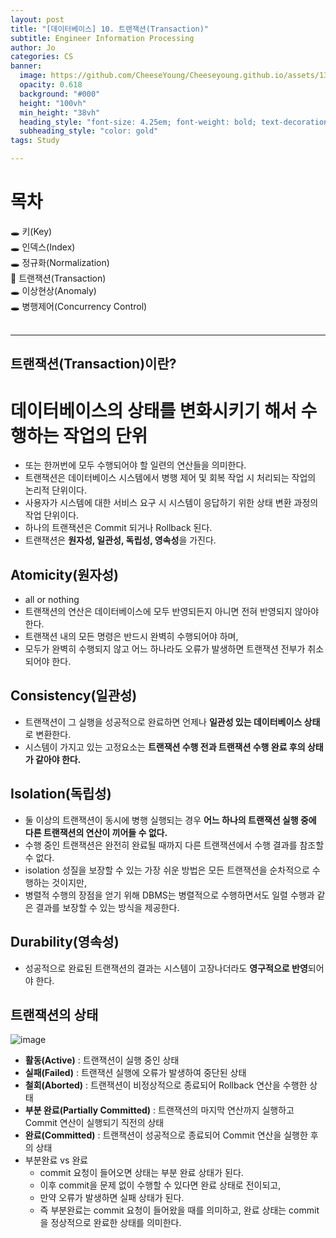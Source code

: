 ```yaml
---
layout: post
title: "[데이터베이스] 10. 트랜잭션(Transaction)"
subtitle: Engineer Information Processing
author: Jo
categories: CS
banner:
  image: https://github.com/CheeseYoung/Cheeseyoung.github.io/assets/132384527/c3acf82e-77db-4dd3-99e8-692f0b5334e4
  opacity: 0.618
  background: "#000"
  height: "100vh"
  min_height: "38vh"
  heading_style: "font-size: 4.25em; font-weight: bold; text-decoration: underline"
  subheading_style: "color: gold"
tags: Study

---
```



# 목차
🕳 키(Key) <br>
🕳 인덱스(Index) <br>
🕳 정규화(Normalization) <br>
📌 트랜잭션(Transaction) <br>
🕳 이상현상(Anomaly) <br>
🕳 병행제어(Concurrency Control) <br>
<br>
<hr>

## 트랜잭션(Transaction)이란?
# 데이터베이스의 상태를 변화시키기 해서 수행하는 작업의 단위
- 또는 한꺼번에 모두 수행되어야 할 일련의 연산들을 의미한다.
- 트랜잭션은 데이터베이스 시스템에서 병행 제어 및 회복 작업 시 처리되는 작업의 논리적 단위이다.
- 사용자가 시스템에 대한 서비스 요구 시 시스템이 응답하기 위한 상태 변환 과정의 작업 단위이다.
- 하나의 트랜잭션은 Commit 되거나 Rollback 된다.
- 트랜잭션은 **원자성, 일관성, 독립성, 영속성**을 가진다.

## Atomicity(원자성)
- all or nothing
- 트랜잭션의 연산은 데이터베이스에 모두 반영되든지 아니면 전혀 반영되지 않아야 한다.
- 트랜잭션 내의 모든 명령은 반드시 완벽히 수행되어야 하며,
- 모두가 완벽히 수행되지 않고 어느 하나라도 오류가 발생하면 트랜잭션 전부가 취소되어야 한다.

## Consistency(일관성)
- 트랜잭션이 그 실행을 성공적으로 완료하면 언제나 **일관성 있는 데이터베이스 상태**로 변환한다.
- 시스템이 가지고 있는 고정요소는 **트랜잭션 수행 전과 트랜잭션 수행 완료 후의 상태가 같아야 한다.**

## Isolation(독립성)
- 둘 이상의 트랜잭션이 동시에 병행 실행되는 경우 **어느 하나의 트랜잭션 실행 중에 다른 트랜잭션의 연산이 끼어들 수 없다.**
- 수행 중인 트랜잭션은 완전히 완료될 때까지 다른 트랜잭션에서 수행 결과를 참조할 수 없다.
- isolation 성질을 보장할 수 있는 가장 쉬운 방법은 모든 트랜잭션을 순차적으로 수행하는 것이지만,
- 병렬적 수행의 장점을 얻기 위해 DBMS는 병렬적으로 수행하면서도 일렬 수행과 같은 결과를 보장할 수 있는 방식을 제공한다.

## Durability(영속성)
- 성공적으로 완료된 트랜잭션의 결과는 시스템이 고장나더라도 **영구적으로 반영**되어야 한다.


## 트랜잭션의 상태
![image](https://github.com/CheeseYoung/Cheeseyoung.github.io/assets/132384527/c3acf82e-77db-4dd3-99e8-692f0b5334e4)
- **활동(Active)** : 트랜잭션이 실행 중인 상태
- **실패(Failed)** : 트랜잭션 실행에 오류가 발생하여 중단된 상태
- **철회(Aborted)** : 트랜잭션이 비정상적으로 종료되어 Rollback 연산을 수행한 상태
- **부분 완료(Partially Committed)** : 트랜잭션의 마지막 연산까지 실행하고 Commit 연산이 실행되기 직전의 상태
- **완료(Committed)** : 트랜잭션이 성공적으로 종료되어 Commit 연산을 실행한 후의 상태
- 부분완료 vs 완료
  - commit 요청이 들어오면 상태는 부분 완료 상태가 된다.
  - 이후 commit을 문제 없이 수행할 수 있다면 완료 상태로 전이되고,
  - 만약 오류가 발생하면 실패 상태가 된다.
  - 즉 부분완료는 commit 요청이 들어왔을 때를 의미하고, 완료 상태는 commit을 정상적으로 완료한 상태를 의미한다.


























